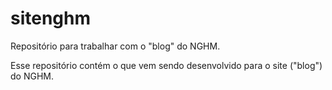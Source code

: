# sitenghm
Repositório para trabalhar com o "blog" do NGHM.

Esse repositório contém o que vem sendo desenvolvido para o site ("blog") do NGHM.
